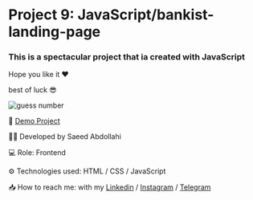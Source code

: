 # Project 9: JavaScript/bankist-landing-page

### This is a spectacular project that ia created with JavaScript

Hope you like it ❤

best of luck 😎







![guess number](https://github.com/saeeddev-ir/guess-number/assets/105293554/63910ee2-e625-4595-9cd3-4e62275c6c69)


🔗 [Demo Project](https://saeeddev-ir.github.io/guess-number/)

👨‍💻 Developed by Saeed Abdollahi

💻 Role: Frontend

⚙ Technologies used: HTML / CSS / JavaScript

📥 How to reach me: with my [Linkedin](https://www.linkedin.com/in/saeeddev-ir) / [Instagram](https://instagram.com/saeeddev_ir) / [Telegram](https://t.me/saeeddev_ir)
